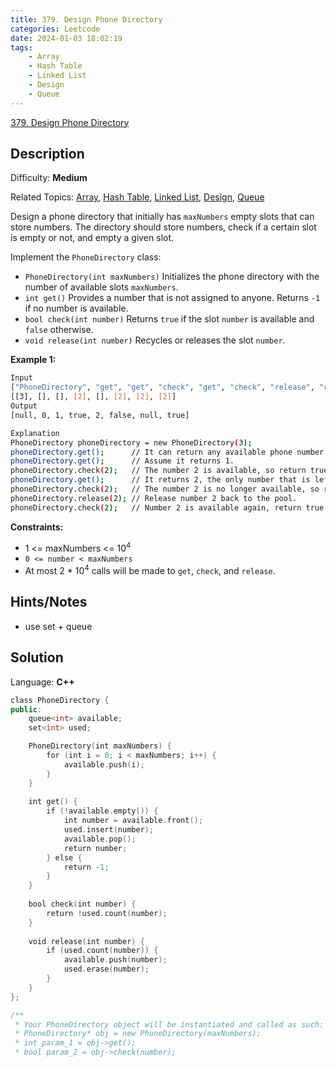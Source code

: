 ```yaml
---
title: 379. Design Phone Directory
categories: Leetcode
date: 2024-01-03 18:02:19
tags:
    - Array
    - Hash Table
    - Linked List
    - Design
    - Queue
---
```


[379\. Design Phone Directory](https://leetcode.com/problems/design-phone-directory/)

## Description

Difficulty: **Medium**

Related Topics: [Array](https://leetcode.com/tag/https://leetcode.com/tag/array//), [Hash Table](https://leetcode.com/tag/https://leetcode.com/tag/hash-table//), [Linked List](https://leetcode.com/tag/https://leetcode.com/tag/linked-list//), [Design](https://leetcode.com/tag/https://leetcode.com/tag/design//), [Queue](https://leetcode.com/tag/https://leetcode.com/tag/queue//)

Design a phone directory that initially has `maxNumbers` empty slots that can store numbers. The directory should store numbers, check if a certain slot is empty or not, and empty a given slot.

Implement the `PhoneDirectory` class:

* `PhoneDirectory(int maxNumbers)` Initializes the phone directory with the number of available slots `maxNumbers`.
* `int get()` Provides a number that is not assigned to anyone. Returns `-1` if no number is available.
* `bool check(int number)` Returns `true` if the slot `number` is available and `false` otherwise.
* `void release(int number)` Recycles or releases the slot `number`.

**Example 1:**

```bash
Input
["PhoneDirectory", "get", "get", "check", "get", "check", "release", "check"]
[[3], [], [], [2], [], [2], [2], [2]]
Output
[null, 0, 1, true, 2, false, null, true]

Explanation
PhoneDirectory phoneDirectory = new PhoneDirectory(3);
phoneDirectory.get();      // It can return any available phone number. Here we assume it returns 0.
phoneDirectory.get();      // Assume it returns 1.
phoneDirectory.check(2);   // The number 2 is available, so return true.
phoneDirectory.get();      // It returns 2, the only number that is left.
phoneDirectory.check(2);   // The number 2 is no longer available, so return false.
phoneDirectory.release(2); // Release number 2 back to the pool.
phoneDirectory.check(2);   // Number 2 is available again, return true.
```

**Constraints:**

* 1 <= maxNumbers <= 10<sup>4</sup>
* `0 <= number < maxNumbers`
* At most 2 * 10<sup>4</sup> calls will be made to `get`, `check`, and `release`.

## Hints/Notes

* use set + queue

## Solution

Language: **C++**

```C++
class PhoneDirectory {
public:
    queue<int> available;
    set<int> used;

    PhoneDirectory(int maxNumbers) {
        for (int i = 0; i < maxNumbers; i++) {
            available.push(i);
        }
    }
    
    int get() {
        if (!available.empty()) {
            int number = available.front();
            used.insert(number);
            available.pop();
            return number;
        } else {
            return -1;
        }
    }
    
    bool check(int number) {
        return !used.count(number);
    }
    
    void release(int number) {
        if (used.count(number)) {
            available.push(number);
            used.erase(number);
        }
    }
};

/**
 * Your PhoneDirectory object will be instantiated and called as such:
 * PhoneDirectory* obj = new PhoneDirectory(maxNumbers);
 * int param_1 = obj->get();
 * bool param_2 = obj->check(number);
```
